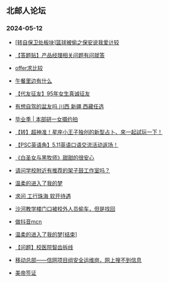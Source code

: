 ## 北邮人论坛 
### 2024-05-12

+ [[转自保卫处板块]篮球被偷之保安说我爱计较](https://bbs.byr.cn/article/Talking/6417203)

+ [【答题贴】产品经理相关问题有问就答](https://bbs.byr.cn/article/WorkLife/1214560)

+ [offer求比较](https://bbs.byr.cn/article/Job/2211700)

+ [午餐里边有什么](https://bbs.byr.cn/article/Picture/3362111)

+ [【代友征友】95年女生真诚征友](https://bbs.byr.cn/article/Friends/2053057)

+ [有想自驾的盆友吗 川西 新疆 西藏任选](https://bbs.byr.cn/article/Travel/147552)

+ [毕业季 | 本部研一女摄约拍](https://bbs.byr.cn/article/Photo/278094)

+ [【转】超神准！星座小王子独创的新型占卜、來一起試玩一下！](https://bbs.byr.cn/article/Constellations/326533)

+ [【PSC英语角】5.11英语口语交流活动返场！](https://bbs.byr.cn/article/EnglishBar/75630)

+ [《白圣女与黑牧师》甜甜的很安心](https://bbs.byr.cn/article/Comic/633640)

+ [请问学校附近有推荐的架子鼓工作室吗？](https://bbs.byr.cn/article/Music/344094)

+ [温柔的进入了我的梦](https://bbs.byr.cn/article/Feeling/3204746)

+ [求问 工行珠海 软开待遇](https://bbs.byr.cn/article/WorkLife/1214558)

+ [沙河教学楼门口被校外人员偷车，但是找回](https://bbs.byr.cn/article/Talking/6417289)

+ [做抖音mcn](https://bbs.byr.cn/article/Entrepreneurship/30707)

+ [温柔的进入了我的梦[结束]](https://bbs.byr.cn/article/Feeling/3204746)

+ [【问题】校医院智齿拆线](https://bbs.byr.cn/article/Health/232589)

+ [移动总部——信网项目组安全运维岗，网上搜不到信息](https://bbs.byr.cn/article/Job/2211780)

+ [美帝签证](https://bbs.byr.cn/article/GoAbroad/397461)

